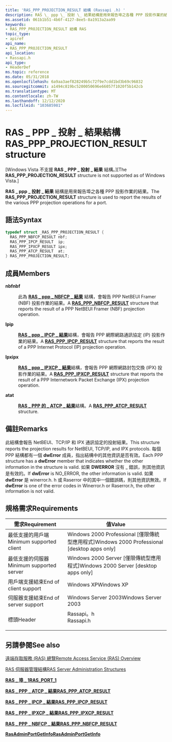 ```yaml
---
title: 'RAS_PPP_PROJECTION_RESULT 結構 (Rassapi .h) '
description: RAS \_ ppp \_ 投射 \_ 結果結構是用來報告埠之各種 PPP 投影作業的結果。
ms.assetid: 061b1b51-4b6f-4127-8ee5-8a1913a2aa99
keywords:
- RAS_PPP_PROJECTION_RESULT 結構 RAS
topic_type:
- apiref
api_name:
- RAS_PPP_PROJECTION_RESULT
api_location:
- Rassapi.h
api_type:
- HeaderDef
ms.topic: reference
ms.date: 05/31/2018
ms.openlocfilehash: 6a9aa3aef828249b5c72f9e7cdd1bd3b69c96832
ms.sourcegitcommit: a1494c819bc5200050696e66057f1020f5b142cb
ms.translationtype: MT
ms.contentlocale: zh-TW
ms.lasthandoff: 12/12/2020
ms.locfileid: "103685981"
---
```

# <a name="ras_ppp_projection_result-structure"></a><span data-ttu-id="b8ed0-104">RAS \_ PPP \_ 投射 \_ 結果結構</span><span class="sxs-lookup"><span data-stu-id="b8ed0-104">RAS\_PPP\_PROJECTION\_RESULT structure</span></span>

<span data-ttu-id="b8ed0-105">\[Windows Vista 不支援 **RAS \_ PPP \_ 投射 \_ 結果** 結構。\]</span><span class="sxs-lookup"><span data-stu-id="b8ed0-105">\[The **RAS\_PPP\_PROJECTION\_RESULT** structure is not supported as of Windows Vista.\]</span></span>

<span data-ttu-id="b8ed0-106">**RAS \_ ppp \_ 投射 \_ 結果** 結構是用來報告埠之各種 PPP 投影作業的結果。</span><span class="sxs-lookup"><span data-stu-id="b8ed0-106">The **RAS\_PPP\_PROJECTION\_RESULT** structure is used to report the results of the various PPP projection operations for a port.</span></span>

## <a name="syntax"></a><span data-ttu-id="b8ed0-107">語法</span><span class="sxs-lookup"><span data-stu-id="b8ed0-107">Syntax</span></span>


```C++
typedef struct _RAS_PPP_PROJECTION_RESULT {
  RAS_PPP_NBFCP_RESULT nbf;
  RAS_PPP_IPCP_RESULT  ip;
  RAS_PPP_IPXCP_RESULT ipx;
  RAS_PPP_ATCP_RESULT  at;
} RAS_PPP_PROJECTION_RESULT;
```



## <a name="members"></a><span data-ttu-id="b8ed0-108">成員</span><span class="sxs-lookup"><span data-stu-id="b8ed0-108">Members</span></span>

<dl> <dt>

<span data-ttu-id="b8ed0-109">**nbf**</span><span class="sxs-lookup"><span data-stu-id="b8ed0-109">**nbf**</span></span>
</dt> <dd>

<span data-ttu-id="b8ed0-110">此為 [**RAS \_ ppp \_ NBFCP \_ 結果**](ras-ppp-nbfcp-result-str.md) 結構，會報告 PPP NetBEUI Framer (NBF) 投影作業的結果。</span><span class="sxs-lookup"><span data-stu-id="b8ed0-110">A [**RAS\_PPP\_NBFCP\_RESULT**](ras-ppp-nbfcp-result-str.md) structure that reports the result of a PPP NetBEUI Framer (NBF) projection operation.</span></span>

</dd> <dt>

<span data-ttu-id="b8ed0-111">**Ip**</span><span class="sxs-lookup"><span data-stu-id="b8ed0-111">**ip**</span></span>
</dt> <dd>

<span data-ttu-id="b8ed0-112">[**RAS \_ ppp \_ IPCP \_ 結果**](ras-ppp-ipcp-result-str.md)結構，會報告 PPP 網際網路通訊協定 (IP) 投影作業的結果。</span><span class="sxs-lookup"><span data-stu-id="b8ed0-112">A [**RAS\_PPP\_IPCP\_RESULT**](ras-ppp-ipcp-result-str.md) structure that reports the result of a PPP Internet Protocol (IP) projection operation.</span></span>

</dd> <dt>

<span data-ttu-id="b8ed0-113">**Ipx**</span><span class="sxs-lookup"><span data-stu-id="b8ed0-113">**ipx**</span></span>
</dt> <dd>

<span data-ttu-id="b8ed0-114">[**RAS \_ ppp \_ IPXCP \_ 結果**](ras-ppp-ipxcp-result-str.md)結構，會報告 PPP 網際網路封包交換 (IPX) 投影作業的結果。</span><span class="sxs-lookup"><span data-stu-id="b8ed0-114">A [**RAS\_PPP\_IPXCP\_RESULT**](ras-ppp-ipxcp-result-str.md) structure that reports the result of a PPP Internetwork Packet Exchange (IPX) projection operation.</span></span>

</dd> <dt>

<span data-ttu-id="b8ed0-115">**at**</span><span class="sxs-lookup"><span data-stu-id="b8ed0-115">**at**</span></span>
</dt> <dd>

<span data-ttu-id="b8ed0-116">[**RAS \_ PPP 的 \_ ATCP \_ 結果**](ras-ppp-atcp-result-str.md)結構。</span><span class="sxs-lookup"><span data-stu-id="b8ed0-116">A [**RAS\_PPP\_ATCP\_RESULT**](ras-ppp-atcp-result-str.md) structure.</span></span>

</dd> </dl>

## <a name="remarks"></a><span data-ttu-id="b8ed0-117">備註</span><span class="sxs-lookup"><span data-stu-id="b8ed0-117">Remarks</span></span>

<span data-ttu-id="b8ed0-118">此結構會報告 NetBEUI、TCP/IP 和 IPX 通訊協定的投射結果。</span><span class="sxs-lookup"><span data-stu-id="b8ed0-118">This structure reports the projection results for NetBEUI, TCP/IP, and IPX protocols.</span></span> <span data-ttu-id="b8ed0-119">每個 PPP 結構都有一個 **dwError** 成員，指出結構中的其他資訊是否有效。</span><span class="sxs-lookup"><span data-stu-id="b8ed0-119">Each PPP structure has a **dwError** member that indicates whether the other information in the structure is valid.</span></span> <span data-ttu-id="b8ed0-120">如果 **DWERROR** 沒有 \_ 錯誤，則其他資訊是有效的。</span><span class="sxs-lookup"><span data-stu-id="b8ed0-120">If **dwError** is NO\_ERROR, the other information is valid.</span></span> <span data-ttu-id="b8ed0-121">如果 **dwError** 是 winerror.h. h 或 Raserror 中的其中一個錯誤碼，則其他資訊無效。</span><span class="sxs-lookup"><span data-stu-id="b8ed0-121">If **dwError** is one of the error codes in Winerror.h or Raserror.h, the other information is not valid.</span></span>

## <a name="requirements"></a><span data-ttu-id="b8ed0-122">規格需求</span><span class="sxs-lookup"><span data-stu-id="b8ed0-122">Requirements</span></span>



| <span data-ttu-id="b8ed0-123">需求</span><span class="sxs-lookup"><span data-stu-id="b8ed0-123">Requirement</span></span> | <span data-ttu-id="b8ed0-124">值</span><span class="sxs-lookup"><span data-stu-id="b8ed0-124">Value</span></span> |
|-------------------------------------|--------------------------------------------------------------------------------------|
| <span data-ttu-id="b8ed0-125">最低支援的用戶端</span><span class="sxs-lookup"><span data-stu-id="b8ed0-125">Minimum supported client</span></span><br/> | <span data-ttu-id="b8ed0-126">Windows 2000 Professional \[僅限傳統型應用程式\]</span><span class="sxs-lookup"><span data-stu-id="b8ed0-126">Windows 2000 Professional \[desktop apps only\]</span></span><br/>                           |
| <span data-ttu-id="b8ed0-127">最低支援的伺服器</span><span class="sxs-lookup"><span data-stu-id="b8ed0-127">Minimum supported server</span></span><br/> | <span data-ttu-id="b8ed0-128">Windows 2000 Server \[僅限傳統型應用程式\]</span><span class="sxs-lookup"><span data-stu-id="b8ed0-128">Windows 2000 Server \[desktop apps only\]</span></span><br/>                                 |
| <span data-ttu-id="b8ed0-129">用戶端支援結束</span><span class="sxs-lookup"><span data-stu-id="b8ed0-129">End of client support</span></span><br/>    | <span data-ttu-id="b8ed0-130">Windows XP</span><span class="sxs-lookup"><span data-stu-id="b8ed0-130">Windows XP</span></span><br/>                                                                |
| <span data-ttu-id="b8ed0-131">伺服器支援結束</span><span class="sxs-lookup"><span data-stu-id="b8ed0-131">End of server support</span></span><br/>    | <span data-ttu-id="b8ed0-132">Windows Server 2003</span><span class="sxs-lookup"><span data-stu-id="b8ed0-132">Windows Server 2003</span></span><br/>                                                       |
| <span data-ttu-id="b8ed0-133">標頭</span><span class="sxs-lookup"><span data-stu-id="b8ed0-133">Header</span></span><br/>                   | <dl> <span data-ttu-id="b8ed0-134"><dt>Rassapi。h</dt></span><span class="sxs-lookup"><span data-stu-id="b8ed0-134"><dt>Rassapi.h</dt></span></span> </dl> |



## <a name="see-also"></a><span data-ttu-id="b8ed0-135">另請參閱</span><span class="sxs-lookup"><span data-stu-id="b8ed0-135">See also</span></span>

<dl> <dt>

[<span data-ttu-id="b8ed0-136">遠端存取服務 (RAS) 總覽</span><span class="sxs-lookup"><span data-stu-id="b8ed0-136">Remote Access Service (RAS) Overview</span></span>](about-remote-access-service.md)
</dt> <dt>

[<span data-ttu-id="b8ed0-137">RAS 伺服器管理結構</span><span class="sxs-lookup"><span data-stu-id="b8ed0-137">RAS Server Administration Structures</span></span>](ras-server-administration-structures.md)
</dt> <dt>

[<span data-ttu-id="b8ed0-138">**RAS \_ 埠 \_ 1**</span><span class="sxs-lookup"><span data-stu-id="b8ed0-138">**RAS\_PORT\_1**</span></span>](ras-port-1-str.md)
</dt> <dt>

[<span data-ttu-id="b8ed0-139">**RAS \_ PPP \_ ATCP \_ 結果**</span><span class="sxs-lookup"><span data-stu-id="b8ed0-139">**RAS\_PPP\_ATCP\_RESULT**</span></span>](ras-ppp-atcp-result-str.md)
</dt> <dt>

[<span data-ttu-id="b8ed0-140">**RAS \_ PPP \_ IPCP \_ 結果**</span><span class="sxs-lookup"><span data-stu-id="b8ed0-140">**RAS\_PPP\_IPCP\_RESULT**</span></span>](ras-ppp-ipcp-result-str.md)
</dt> <dt>

[<span data-ttu-id="b8ed0-141">**RAS \_ PPP \_ IPXCP \_ 結果**</span><span class="sxs-lookup"><span data-stu-id="b8ed0-141">**RAS\_PPP\_IPXCP\_RESULT**</span></span>](ras-ppp-ipxcp-result-str.md)
</dt> <dt>

[<span data-ttu-id="b8ed0-142">**RAS \_ PPP \_ NBFCP \_ 結果**</span><span class="sxs-lookup"><span data-stu-id="b8ed0-142">**RAS\_PPP\_NBFCP\_RESULT**</span></span>](ras-ppp-nbfcp-result-str.md)
</dt> <dt>

[<span data-ttu-id="b8ed0-143">**RasAdminPortGetInfo**</span><span class="sxs-lookup"><span data-stu-id="b8ed0-143">**RasAdminPortGetInfo**</span></span>](rasadminportgetinfo.md)
</dt> </dl>

 

 





